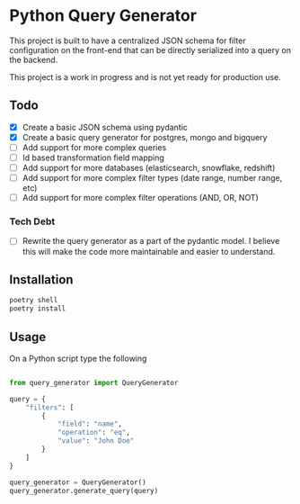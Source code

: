 # Python Query Generator

This project is built to have a centralized JSON schema for filter configuration on the front-end that can be directly serialized into a query on the backend.

This project is a work in progress and is not yet ready for production use.

## Todo

- [x] Create a basic JSON schema using pydantic
- [x] Create a basic query generator for postgres, mongo and bigquery
- [ ] Add support for more complex queries
- [ ] Id based transformation field mapping
- [ ] Add support for more databases (elasticsearch, snowflake, redshift)
- [ ] Add support for more complex filter types (date range, number range, etc)
- [ ] Add support for more complex filter operations (AND, OR, NOT)

### Tech Debt

- [ ] Rewrite the query generator as a part of the pydantic model. I believe this will make the code more maintainable and easier to understand.

## Installation

```bash
poetry shell
poetry install
```

## Usage

On a Python script type the following

```python

from query_generator import QueryGenerator

query = {
    "filters": [
        {
            "field": "name",
            "operation": "eq",
            "value": "John Doe"
        }
    ]
}

query_generator = QueryGenerator()
query_generator.generate_query(query)

```
